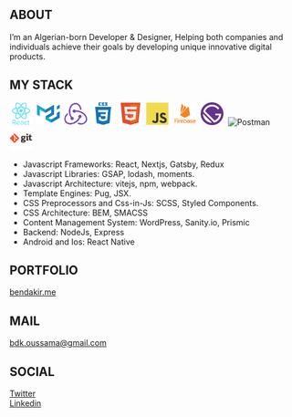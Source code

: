 ## ABOUT

I’m an Algerian-born Developer & Designer, Helping both companies and individuals achieve their goals by developing unique innovative digital products.

## MY STACK

<p>
<img src="https://github.com/devicons/devicon/blob/master/icons/react/react-original-wordmark.svg" title="React" alt="React" width="40" height="40"/>&nbsp;
<img src="https://github.com/devicons/devicon/blob/master/icons/materialui/materialui-original.svg" title="Material UI" alt="Material UI" width="40" height="40"/>&nbsp;
<img src="https://github.com/devicons/devicon/blob/master/icons/redux/redux-original.svg" title="Redux" alt="Redux " width="40" height="40"/>&nbsp;
<img src="https://github.com/devicons/devicon/blob/master/icons/css3/css3-plain-wordmark.svg"  title="CSS3" alt="CSS" width="40" height="40"/>&nbsp;
<img src="https://github.com/devicons/devicon/blob/master/icons/html5/html5-original.svg" title="HTML5" alt="HTML" width="40" height="40"/>&nbsp;
<img src="https://github.com/devicons/devicon/blob/master/icons/javascript/javascript-original.svg" title="JavaScript" alt="JavaScript" width="40" height="40"/>&nbsp;
<img src="https://github.com/devicons/devicon/blob/master/icons/firebase/firebase-plain-wordmark.svg" title="Firebase" alt="Firebase" width="40" height="40"/>&nbsp;
<img src="https://github.com/devicons/devicon/blob/master/icons/gatsby/gatsby-original.svg" title="Gatsby"  alt="Gatsby" width="40" height="40"/>&nbsp;
<img src="https://www.vectorlogo.zone/logos/getpostman/getpostman-icon.svg" title="Postman"  alt="Postman" width="40" height="40"/>&nbsp;
<img src="https://github.com/devicons/devicon/blob/master/icons/git/git-original-wordmark.svg" title="Git" **alt="Git" width="40" height="40"/>&nbsp;
</p>

+ Javascript Frameworks: React, Nextjs, Gatsby, Redux 
+ Javascript Libraries: GSAP, lodash, moments.
+ Javascript Architecture: vitejs, npm, webpack.
+ Template Engines: Pug, JSX.
+ CSS Preprocessors and Css-in-Js: SCSS, Styled Components.
+ CSS Architecture: BEM, SMACSS 
+ Content Management System: WordPress, Sanity.io, Prismic 
+ Backend: NodeJs, Express 
+ Android and Ios: React Native



## PORTFOLIO

[bendakir.me](https://bendakir.com)

## MAIL

[bdk.oussama@gmail.com](mailto:bdk.oussama@gmail.com)  

## SOCIAL

[Twitter](https://twitter.com/Bendakir)  
[Linkedin](https://www.linkedin.com/in/bendakir-oussama/)   

